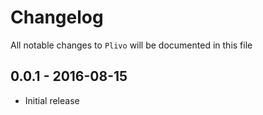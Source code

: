 # Changelog

All notable changes to `Plivo` will be documented in this file

## 0.0.1 - 2016-08-15

- Initial release
